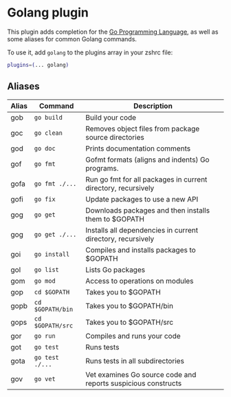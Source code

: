 # Golang plugin

This plugin adds completion for the [Go Programming Language](https://golang.org/),
as well as some aliases for common Golang commands.

To use it, add `golang` to the plugins array in your zshrc file:

```zsh
plugins=(... golang)
```

## Aliases

| Alias   | Command                 | Description                                                   |
| ------- | ----------------------- | ------------------------------------------------------------- |
| gob     | `go build`              | Build your code                                               |
| goc     | `go clean`              | Removes object files from package source directories          |
| god     | `go doc`                | Prints documentation comments                                 |
| gof     | `go fmt`                | Gofmt formats (aligns and indents) Go programs.               |
| gofa    | `go fmt ./...`          | Run go fmt for all packages in current directory, recursively |
| gofi    | `go fix`                | Update packages to use a new API                              |
| gog     | `go get`                | Downloads packages and then installs them to $GOPATH          |
| gog     | `go get ./...`          | Installs all dependencies in current directory, recursively   |
| goi     | `go install`            | Compiles and installs packages to $GOPATH                     |
| gol     | `go list`               | Lists Go packages                                             |
| gom     | `go mod`                | Access to operations on modules                               |
| gop     | `cd $GOPATH`            | Takes you to $GOPATH                                          |
| gopb    | `cd $GOPATH/bin`        | Takes you to $GOPATH/bin                                      |
| gops    | `cd $GOPATH/src`        | Takes you to $GOPATH/src                                      |
| gor     | `go run`                | Compiles and runs your code                                   |
| got     | `go test`               | Runs tests                                                    |
| gota    | `go test ./...`         | Runs tests in all subdirectories                              |
| gov     | `go vet`                | Vet examines Go source code and reports suspicious constructs |

